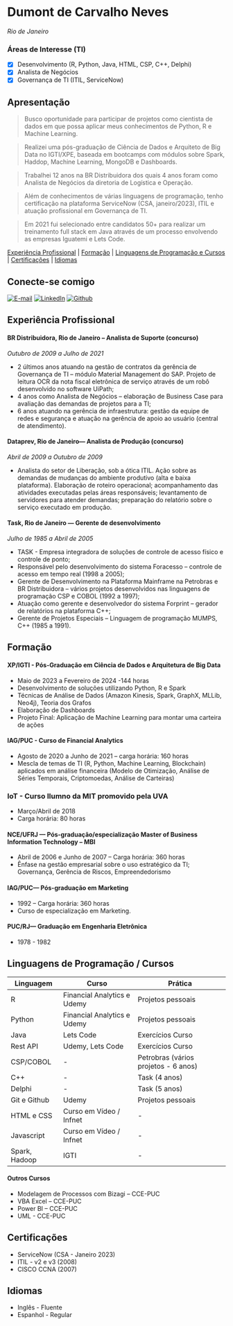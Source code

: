 # Dumont de Carvalho Neves
_Rio de Janeiro_
### Áreas de Interesse (TI)
- [X] Desenvolvimento (R, Python, Java, HTML, CSP, C++, Delphi)
- [X] Analista de Negócios
- [X] Governança de TI (ITIL, ServiceNow)

## Apresentação
>Busco oportunidade para participar de projetos como cientista de dados em que possa aplicar meus conhecimentos de Python, R e Machine Learning.

>Realizei uma pós-graduação de Ciência de Dados e Arquiteto de Big Data no IGTI/XPE, baseada em bootcamps com módulos sobre Spark, Haddop, Machine Learning, MongoDB e Dashboards.

>Trabalhei 12 anos na BR Distribuidora dos quais 4 anos foram como Analista de Negócios da diretoria de Logística e Operação.  

>Além de conhecimentos de várias linguagens de programação, tenho certificação na plataforma ServiceNow (CSA, janeiro/2023), ITIL e atuação profissional em Governança de TI.

>Em 2021 fui selecionado entre candidatos 50+ para realizar um treinamento full stack em Java através de um processo envolvendo as empresas Iguatemi e Lets Code.  

[Experiência Profissional](#experiência-profissional) |
[Formação](#formação) |
[Linguagens de Programação e Cursos](#linguagens-de-programação--cursos) |
[Certificações](#certificações) |
[Idiomas](#idiomas)
## Conecte-se comigo

[![E-mail](https://img.shields.io/badge/-Email-000?style=for-the-badge&logo=microsoft-outlook&logoColor=White)](mailto:dumont.neves@uol.com.br)
[![LinkedIn](https://img.shields.io/badge/LinkedIn-0077B5?style=for-the-badge&logo=linkedin&logoColor=white)](https://www.linkedin.com/in/dumont-neves/)
[![Github](https://img.shields.io/badge/Github-000?style=for-the-badge&logo=Github&logoColor=fffff)](https://github.com/devduma)


## Experiência Profissional
#### BR Distribuidora, Rio de Janeiro – Analista de Suporte (concurso)
_Outubro de 2009 a Julho de 2021_
* 2 últimos anos atuando na gestão de contratos da gerência de Governança de TI – módulo Material Management do SAP.  Projeto de leitura OCR da nota fiscal eletrônica de serviço através de um robô desenvolvido no software UiPath;
* 4 anos como Analista de Negócios – elaboração de Business Case para avaliação das demandas de projetos para a TI;
* 6 anos atuando na gerência de infraestrutura: gestão da equipe de redes e segurança e atuação na gerência de apoio ao usuário (central de atendimento). 

#### Dataprev, Rio de Janeiro— Analista de Produção (concurso)
_Abril de 2009 a Outubro de 2009_
* Analista do setor de Liberação, sob a ótica ITIL.  Ação sobre as demandas de mudanças do ambiente produtivo (alta e baixa plataforma). Elaboração de roteiro operacional; acompanhamento das atividades executadas pelas áreas responsáveis; levantamento de servidores para atender demandas; preparação do relatório sobre o serviço executado em produção.

#### Task, Rio de Janeiro — Gerente de desenvolvimento
_Julho de 1985 a Abril de 2005_
* TASK - Empresa integradora de soluções de controle de acesso físico e controle de ponto;
* Responsável pelo desenvolvimento do sistema Foracesso – controle de acesso em tempo real (1998 a 2005); 
* Gerente de Desenvolvimento na Plataforma Mainframe na Petrobras e BR Distribuidora – vários projetos desenvolvidos nas linguagens de programação CSP e COBOL (1992 a 1997);
* Atuação como gerente e desenvolvedor do sistema Forprint – gerador de relatórios na plataforma C++;
* Gerente de Projetos Especiais – Linguagem de programação MUMPS, C++ (1985 a 1991).

## Formação
#### XP/IGTI - Pós-Graduação em Ciência de Dados e Arquitetura de Big Data
- Maio de 2023 a Fevereiro de 2024 -144 horas
- Desenvolvimento de soluções utilizando Python, R e Spark
- Técnicas de Análise de Dados (Amazon Kinesis, Spark, GraphX, MLLib, Neo4j), Teoria dos Grafos
- Elaboração de Dashboards
- Projeto Final: Aplicação de Machine Learning para montar uma carteira de ações
  
#### IAG/PUC - Curso de Financial Analytics 
* Agosto de 2020 a Junho de 2021 – carga horária: 160 horas
* Mescla de temas de TI (R, Python, Machine Learning, Blockchain) aplicados em análise financeira (Modelo de Otimização, Análise de Séries Temporais, Criptomoedas, Análise de Carteiras)

### IoT - Curso Ilumno da MIT promovido pela UVA
* Março/Abril de 2018
* Carga horária: 80 horas

#### NCE/UFRJ — Pós-graduação/especialização Master of Business Information Technology – MBI
* Abril de 2006 e Junho de 2007 – Carga horária: 360 horas
* Ênfase na gestão empresarial sobre o uso estratégico da TI; Governança, Gerência de Riscos, Empreendedorismo

#### IAG/PUC— Pós-graduação em Marketing
* 1992 – Carga horária: 360 horas
* Curso de especialização em Marketing.  

#### PUC/RJ— Graduação em Engenharia Eletrônica
* 1978 - 1982

## Linguagens de Programação / Cursos
Linguagem | Curso | Prática
----------- | --------- | ---------
R | Financial Analytics e Udemy | Projetos pessoais
Python | Financial Analytics e Udemy | Projetos pessoais
Java |	Lets Code | Exercícios Curso
Rest API | Udemy, Lets Code | Exercícios Curso
CSP/COBOL	| - |	Petrobras (vários projetos - 6 anos)
C++	| - |	Task (4 anos)
Delphi | - | Task (5 anos)
Git e Github | Udemy | Projetos pessoais	
HTML e CSS | Curso em Vídeo / Infnet | -	
Javascript | Curso em Vídeo / Infnet | -
Spark, Hadoop | IGTI | -

#### Outros Cursos
* Modelagem de Processos com Bizagi – CCE-PUC
* VBA Excel – CCE-PUC
* Power BI – CCE-PUC
* UML - CCE-PUC

## Certificações
* ServiceNow (CSA - Janeiro 2023)
* ITIL - v2 e v3 (2008)
* CISCO CCNA (2007)

## Idiomas
* Inglês - Fluente
* Espanhol - Regular
